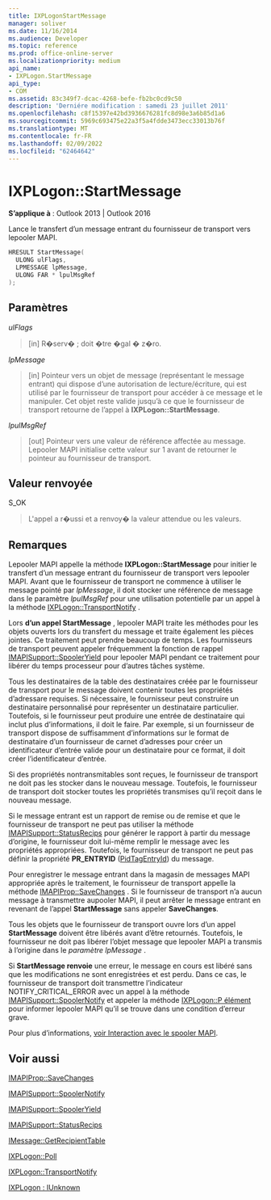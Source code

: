 ```yaml
---
title: IXPLogonStartMessage
manager: soliver
ms.date: 11/16/2014
ms.audience: Developer
ms.topic: reference
ms.prod: office-online-server
ms.localizationpriority: medium
api_name:
- IXPLogon.StartMessage
api_type:
- COM
ms.assetid: 83c349f7-dcac-4268-befe-fb2bc0cd9c50
description: 'Derniére modification : samedi 23 juillet 2011'
ms.openlocfilehash: c8f15397e42bd3936676281fc8d98e3a6b85d1a6
ms.sourcegitcommit: 5969c693475e22a3f5a4fdde3473ecc33013b76f
ms.translationtype: MT
ms.contentlocale: fr-FR
ms.lasthandoff: 02/09/2022
ms.locfileid: "62464642"
---
```

# <a name="ixplogonstartmessage"></a>IXPLogon::StartMessage

  
  
**S’applique à** : Outlook 2013 | Outlook 2016 
  
Lance le transfert d’un message entrant du fournisseur de transport vers lepooler MAPI.
  
```cpp
HRESULT StartMessage(
  ULONG ulFlags,
  LPMESSAGE lpMessage,
  ULONG FAR * lpulMsgRef
);
```

## <a name="parameters"></a>Paramètres

 _ulFlags_
  
> [in] R�serv� ; doit �tre �gal � z�ro.
    
 _lpMessage_
  
> [in] Pointeur vers un objet de message (représentant le message entrant) qui dispose d’une autorisation de lecture/écriture, qui est utilisé par le fournisseur de transport pour accéder à ce message et le manipuler. Cet objet reste valide jusqu’à ce que le fournisseur de transport retourne de l’appel à **IXPLogon::StartMessage**.
    
 _lpulMsgRef_
  
> [out] Pointeur vers une valeur de référence affectée au message. Lepooler MAPI initialise cette valeur sur 1 avant de retourner le pointeur au fournisseur de transport.
    
## <a name="return-value"></a>Valeur renvoyée

S_OK 
  
> L'appel a r�ussi et a renvoy� la valeur attendue ou les valeurs.
    
## <a name="remarks"></a>Remarques

Lepooler MAPI appelle la méthode **IXPLogon::StartMessage** pour initier le transfert d’un message entrant du fournisseur de transport vers lepooler MAPI. Avant que le fournisseur de transport ne commence à utiliser le message pointé par  _lpMessage_, il doit stocker une référence de message dans le paramètre _lpulMsgRef_ pour une utilisation potentielle par un appel à la méthode [IXPLogon::TransportNotify](ixplogon-transportnotify.md) . 
  
Lors **d’un appel StartMessage** , lepooler MAPI traite les méthodes pour les objets ouverts lors du transfert du message et traite également les pièces jointes. Ce traitement peut prendre beaucoup de temps. Les fournisseurs de transport peuvent appeler fréquemment la fonction de rappel [IMAPISupport::SpoolerYield](imapisupport-spooleryield.md) pour lepooler MAPI pendant ce traitement pour libérer du temps processeur pour d’autres tâches système. 
  
Tous les destinataires de la table des destinataires créée par le fournisseur de transport pour le message doivent contenir toutes les propriétés d’adressare requises. Si nécessaire, le fournisseur peut construire un destinataire personnalisé pour représenter un destinataire particulier. Toutefois, si le fournisseur peut produire une entrée de destinataire qui inclut plus d’informations, il doit le faire. Par exemple, si un fournisseur de transport dispose de suffisamment d’informations sur le format de destinataire d’un fournisseur de carnet d’adresses pour créer un identificateur d’entrée valide pour un destinataire pour ce format, il doit créer l’identificateur d’entrée.
  
Si des propriétés nontransmitables sont reçues, le fournisseur de transport ne doit pas les stocker dans le nouveau message. Toutefois, le fournisseur de transport doit stocker toutes les propriétés transmises qu’il reçoit dans le nouveau message.
  
Si le message entrant est un rapport de remise ou de remise et que le fournisseur de transport ne peut pas utiliser la méthode [IMAPISupport::StatusRecips](imapisupport-statusrecips.md) pour générer le rapport à partir du message d’origine, le fournisseur doit lui-même remplir le message avec les propriétés appropriées. Toutefois, le fournisseur de transport ne peut pas définir la propriété **PR_ENTRYID** ([PidTagEntryId](pidtagentryid-canonical-property.md)) du message.
  
Pour enregistrer le message entrant dans la magasin de messages MAPI appropriée après le traitement, le fournisseur de transport appelle la méthode [IMAPIProp::SaveChanges](imapiprop-savechanges.md) . Si le fournisseur de transport n’a aucun message à transmettre aupooler MAPI, il peut arrêter le message entrant en revenant de l’appel **StartMessage** sans appeler **SaveChanges**.
  
Tous les objets que le fournisseur de transport ouvre lors d’un appel **StartMessage** doivent être libérés avant d’être retournés. Toutefois, le fournisseur ne doit pas libérer l’objet message que lepooler MAPI a transmis à l’origine dans le _paramètre lpMessage_ . 
  
Si **StartMessage renvoie** une erreur, le message en cours est libéré sans que les modifications ne sont enregistrées et est perdu. Dans ce cas, le fournisseur de transport doit transmettre l’indicateur NOTIFY_CRITICAL_ERROR avec un appel à la méthode [IMAPISupport::SpoolerNotify](imapisupport-spoolernotify.md) et appeler la méthode [IXPLogon::P élément](ixplogon-poll.md) pour informer lepooler MAPI qu’il se trouve dans une condition d’erreur grave. 
  
Pour plus d’informations, [voir Interaction avec le spooler MAPI](interacting-with-the-mapi-spooler.md). 
  
## <a name="see-also"></a>Voir aussi



[IMAPIProp::SaveChanges](imapiprop-savechanges.md)
  
[IMAPISupport::SpoolerNotify](imapisupport-spoolernotify.md)
  
[IMAPISupport::SpoolerYield](imapisupport-spooleryield.md)
  
[IMAPISupport::StatusRecips](imapisupport-statusrecips.md)
  
[IMessage::GetRecipientTable](imessage-getrecipienttable.md)
  
[IXPLogon::Poll](ixplogon-poll.md)
  
[IXPLogon::TransportNotify](ixplogon-transportnotify.md)
  
[IXPLogon : IUnknown](ixplogoniunknown.md)

